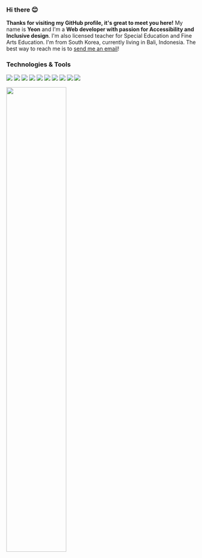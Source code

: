 

### Hi there 😊

**Thanks for visiting my GitHub profile, it's great to meet you here!** My name is **Yeon** and I'm a **Web developer with passion for Accessibility and Inclusive design**. I'm also licensed teacher for Special Education and Fine Arts Education. I'm from South Korea, currently living in Bali, Indonesia. The best way to reach me is to [send me an email](mailto:awyeon@gmail.com)!

### Technologies & Tools
![](https://img.shields.io/badge/Code-Ruby-informational?style=flat&logo=ruby&logoColor=white&color=6baac4)
![](https://img.shields.io/badge/Code-JavaScript-informational?style=javascript&logo=javascript&logoColor=white&color=6baac4)
![](https://img.shields.io/badge/Code-CSS3-informational?style=flat&logo=css3&logoColor=white&color=6baac4)
![](https://img.shields.io/badge/Code-HTML5-informational?style=flat&logo=html5&logoColor=white&color=6baac4)
![](https://img.shields.io/badge/Code-Bootstrap-informational?style=bootstrap&logo=gnu-bash&logoColor=white&color=6baac4)
![](https://img.shields.io/badge/Tools-Rails-informational?style=flat&logo=rubyonrails&logoColor=white&color=6baac4)
![](https://img.shields.io/badge/Tools-PostgreSQL-informational?style=postgresql&logo=postgresql&logoColor=white&color=6baac4)
![](https://img.shields.io/badge/Tools-Redis-informational?style=flat&logo=redis&logoColor=white&color=6baac4)
![](https://img.shields.io/badge/Tools-Jest-informational?style=flat&logo=jest&logoColor=white&color=6baac4)
![](https://img.shields.io/badge/Tools-Mocha-informational?style=flat&logo=mocha&logoColor=white&color=6baac4)

<a href="https://github.com/CAVASOL?tab=repositories">
  <img align="center" src="https://github-readme-stats.vercel.app/api?username=CAVASOL&show_icons=true&count_private=true&title_color=000&icon_color=6baac4&text_color=000&bg_color=ffffff&hide_border=true#gh-light-mode-only" width="56%" />
</a>
